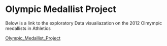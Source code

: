 # Olympic Medallist Project

Below is a link to the exploratory Data visualiazation on the 2012 Olmympic medallists in Athletics

[Olympic_Medallist_Project](https://olympic-medallist-visuals.netlify.app/)
